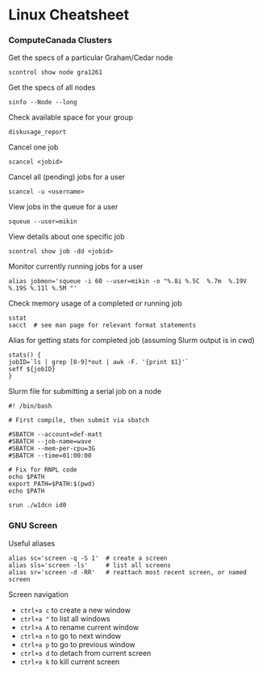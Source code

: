 # Linux Cheatsheet

### ComputeCanada Clusters

Get the specs of a particular Graham/Cedar node
```
scontrol show node gra1261
```

Get the specs of all nodes
```
sinfo --Node --long
```

Check available space for your group
```
diskusage_report
```

Cancel one job
```
scancel <jobid>
```

Cancel all (pending) jobs for a user
```
scancel -u <username>
```

View jobs in the queue for a user
```
squeue --user=mikin
```

View details about one specific job
```
scontrol show job -dd <jobid>
```

Monitor currently running jobs for a user
```
alias jobmon='squeue -i 60 --user=mikin -o "%.8i %.5C  %.7m  %.19V %.19S %.11l %.5M "'
```

Check memory usage of a completed or running job
```
sstat
sacct  # see man page for relevant format statements
```

Alias for getting stats for completed job (assuming Slurm output is in cwd)
```
stats() {
jobID=`ls | grep [0-9]*out | awk -F. '{print $1}'`
seff ${jobID}
}
```

Slurm file for submitting a serial job on a node
```
#! /bin/bash

# First compile, then submit via sbatch

#SBATCH --account=def-matt
#SBATCH --job-name=wave
#SBATCH --mem-per-cpu=3G
#SBATCH --time=01:00:00

# Fix for RNPL code
echo $PATH
export PATH=$PATH:$(pwd)
echo $PATH

srun ./w1dcn id0
```

### GNU Screen

Useful aliases
```
alias sc='screen -q -S 1'  # create a screen
alias sls='screen -ls'     # list all screens
alias sr='screen -d -RR'   # reattach most recent screen, or named screen
```

Screen navigation
* `ctrl+a c` to create a new window
* `ctrl+a "` to list all windows
* `ctrl+a A` to rename current window
* `ctrl+a n` to go to next window
* `ctrl+a p` to go to previous window
* `ctrl+a d` to detach from current screen
* `ctrl+a k` to kill current screen

